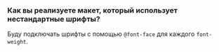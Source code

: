 ### Как вы реализуете макет, который использует нестандартные шрифты?

Буду подключать шрифты с помощью `@font-face` для каждого `font-weight`. 
